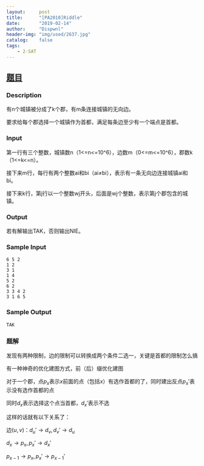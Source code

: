 ```yaml
---
layout:		post
title:		"[PA2010]Riddle"
date:		"2019-02-14"
author:		"Dispwnl"
header-img:	"img/used/2637.jpg"
catalog:	false
tags:
    - 2-SAT
---
```


## [题目](https://lydsy.com/JudgeOnline/problem.php?id=3495)
### Description

有n个城镇被分成了k个郡，有m条连接城镇的无向边。

要求给每个郡选择一个城镇作为首都，满足每条边至少有一个端点是首都。

### Input

第一行有三个整数，城镇数n（1<=n<=10^6），边数m（0<=m<=10^6），郡数k（1<=k<=n）。

接下来m行，每行有两个整数ai和bi（ai≠bi），表示有一条无向边连接城镇ai和bi。

接下来k行，第j行以一个整数wj开头，后面是wj个整数，表示第j个郡包含的城镇。

### Output

若有解输出TAK，否则输出NIE。

### Sample Input
```plain
6 5 2
1 2
3 1
1 4
5 2
6 2
3 3 4 2
3 1 6 5
```

### Sample Output
```plain
TAK
```

### 题解

发现有两种限制，边的限制可以转换成两个条件二选一，关键是首都的限制怎么搞

有一种神奇的优化建图方式，前（后）缀优化建图

对于一个郡，点$p_x$表示$x$前面的点（包括$x$）有选作首都的了，同时建出反点$p_x'$表示没有选作首都的点

同时$d_x$表示选择这个点当首都，$d_x'$表示不选

这样的话就有以下关系了：

边$(u,v)​$：$d_u'\rightarrow d_v,d_v'\rightarrow d_u​$

$d_x\rightarrow p_x,p_x'\rightarrow d_x'$

$p_{x-1}\rightarrow p_x,p_x'\rightarrow p_{x-1}'$

